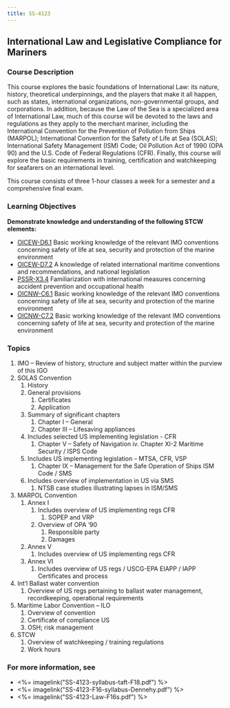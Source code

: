 ```yaml
---
title: SS-4123
---
```


## International Law and Legislative Compliance for Mariners 

### Course Description

This course explores the basic foundations of International Law: its nature, history, theoretical underpinnings, and the players that make it all happen, such as states, international organizations, non-governmental groups, and corporations. In addition, because the Law of the Sea is a specialized area of International Law, much of this course will be devoted to the laws and regulations as they apply to the merchant mariner, including the International Convention for the Prevention of Pollution from Ships (MARPOL); International Convention for the Safety of Life at Sea (SOLAS); International Safety Management (ISM) Code; Oil Pollution Act of 1990 (OPA 90) and the U.S. Code of Federal Regulations (CFR). Finally, this course will explore the basic requirements in training, certification and watchkeeping for seafarers on an international level.

This course consists of three 1-hour classes a week for a semester and a comprehensive final exam.


### Learning Objectives

**Demonstrate knowledge and understanding of the following STCW elements:**

* [OICEW-D6.1](31#OICEW-D6\.1) Basic working knowledge of the relevant IMO conventions concerning safety of life at sea, security and protection of the marine environment
* [OICEW-D7.2](31#OICEW-D7\.2) A knowledge of related international maritime conventions and recommendations, and national legislation
* [PSSR-X3.4](614#PSSR-X3\.4) Familiarization with international measures concerning accident prevention and occupational health
* [OICNW-C6.1](21#OICNW-C6\.1) Basic working knowledge of the relevant IMO conventions concerning safety of life at sea, security and protection of the marine environment
* [OICNW-C7.2](21#OICNW-C7\.2) Basic working knowledge of the relevant IMO conventions concerning safety of life at sea, security and protection of the marine environment


### Topics

1. IMO – Review of history, structure and subject matter within the purview of this IGO
2. SOLAS Convention
	1. History
	2. General provisions
		1. Certificates
		2. Application
	3. Summary of significant chapters
		1. Chapter I – General
		2. Chapter III – Lifesaving appliances
	4. Includes selected US implementing legislation - CFR
		1. Chapter V – Safety of Navigation
		iv.	Chapter XI-2 Maritime Security / ISPS Code
	5. Includes US implementing legislation – MTSA, CFR, VSP
		1. Chapter IX – Management for the Safe Operation of Ships ISM Code / SMS
	6. Includes overview of implementation in US via SMS
		1. NTSB case studies illustrating lapses in ISM/SMS
3. MARPOL Convention
	1. Annex I
		1. Includes overview of US implementing regs CFR
			1. SOPEP and VRP
		2. Overview of OPA ‘90
			1. Responsible party
			2. Damages
	2. Annex V
		1. Includes overview of US implementing regs CFR
	3. Annex VI
		1. Includes overview of US regs / USCG-EPA EIAPP / IAPP Certificates and process
4. Int’l Ballast water convention
	1. Overview of US regs pertaining to ballast water management, recordkeeping, operational requirements
5. Maritime Labor Convention – ILO
	1. Overview of convention
	2. Certificate of compliance US
	3. OSH; risk management
6. STCW
	1. Overview of watchkeeping / training regulations
	2. Work hours



### For more information, see 

* <%= imagelink("SS-4123-syllabus-taft-F18.pdf") %> 
* <%= imagelink("SS-4123-F16-syllabus-Dennehy.pdf") %> 
* <%= imagelink("SS-4123-Law-F16s.pdf") %> 



